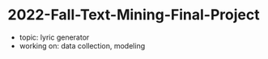 # 2022-Fall-Text-Mining-Final-Project

- topic: lyric generator
- working on: data collection, modeling